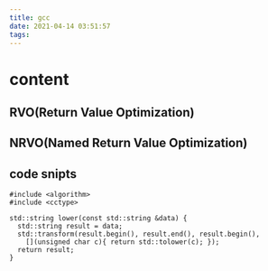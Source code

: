 ```yaml
---
title: gcc
date: 2021-04-14 03:51:57
tags:
---
```


# content

## RVO(Return Value Optimization) 
## NRVO(Named Return Value Optimization)

## code snipts
```
#include <algorithm>
#include <cctype>

std::string lower(const std::string &data) {
  std::string result = data;
  std::transform(result.begin(), result.end(), result.begin(),
    [](unsigned char c){ return std::tolower(c); });
  return result;
}
```